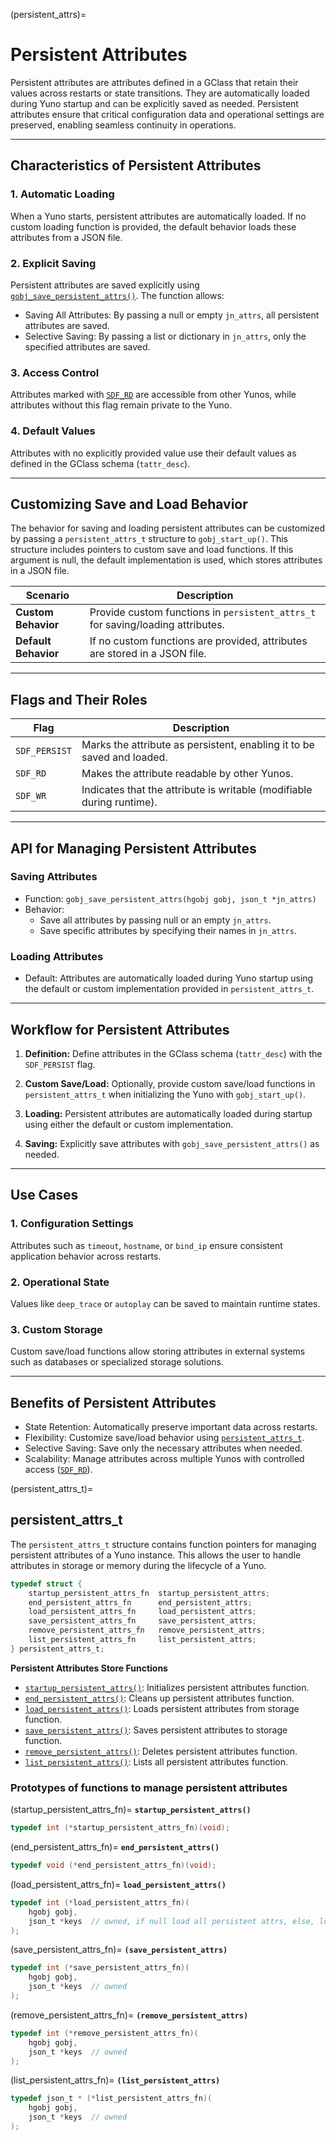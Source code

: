 (persistent_attrs)=
# **Persistent Attributes**

Persistent attributes are attributes defined in a GClass that retain their values across restarts or state transitions. They are automatically loaded during Yuno startup and can be explicitly saved as needed. Persistent attributes ensure that critical configuration data and operational settings are preserved, enabling seamless continuity in operations.

---

## Characteristics of Persistent Attributes

### 1. **Automatic Loading**
When a Yuno starts, persistent attributes are automatically loaded. If no custom loading function is provided, the default behavior loads these attributes from a JSON file.

### 2. **Explicit Saving**
Persistent attributes are saved explicitly using [`gobj_save_persistent_attrs()`](gobj_save_persistent_attrs()). 
The function allows:
- Saving All Attributes: By passing a null or empty `jn_attrs`, all persistent attributes are saved.
- Selective Saving: By passing a list or dictionary in `jn_attrs`, only the specified attributes are saved.

### 3. **Access Control**
Attributes marked with [`SDF_RD`](SDF_RD) are accessible from other Yunos, while attributes without this flag remain private to the Yuno.

### 4. **Default Values**
Attributes with no explicitly provided value use their default values as defined in the GClass schema (`tattr_desc`).

---

## Customizing Save and Load Behavior

The behavior for saving and loading persistent attributes can be customized by passing a `persistent_attrs_t` structure to `gobj_start_up()`. This structure includes pointers to custom save and load functions. If this argument is null, the default implementation is used, which stores attributes in a JSON file.

| **Scenario**        | **Description**                                                               |
|----------------------|-------------------------------------------------------------------------------|
| **Custom Behavior**  | Provide custom functions in `persistent_attrs_t` for saving/loading attributes. |
| **Default Behavior** | If no custom functions are provided, attributes are stored in a JSON file.    |

---

## Flags and Their Roles

| **Flag**        | **Description**                                                                 |
|------------------|---------------------------------------------------------------------------------|
| `SDF_PERSIST`    | Marks the attribute as persistent, enabling it to be saved and loaded.          |
| `SDF_RD`         | Makes the attribute readable by other Yunos.                                   |
| `SDF_WR`         | Indicates that the attribute is writable (modifiable during runtime).           |

---

## API for Managing Persistent Attributes

### Saving Attributes
- Function: `gobj_save_persistent_attrs(hgobj gobj, json_t *jn_attrs)`
- Behavior:
    - Save all attributes by passing null or an empty `jn_attrs`.
    - Save specific attributes by specifying their names in `jn_attrs`.

### Loading Attributes
- Default: Attributes are automatically loaded during Yuno startup using the default or custom implementation provided in `persistent_attrs_t`.

---

## Workflow for Persistent Attributes

1. **Definition:**
   Define attributes in the GClass schema (`tattr_desc`) with the `SDF_PERSIST` flag.

2. **Custom Save/Load:**
   Optionally, provide custom save/load functions in `persistent_attrs_t` when initializing the Yuno with `gobj_start_up()`.

3. **Loading:**
   Persistent attributes are automatically loaded during startup using either the default or custom implementation.

4. **Saving:**
   Explicitly save attributes with `gobj_save_persistent_attrs()` as needed.

---

## Use Cases

### 1. **Configuration Settings**
Attributes such as `timeout`, `hostname`, or `bind_ip` ensure consistent application behavior across restarts.

### 2. **Operational State**
Values like `deep_trace` or `autoplay` can be saved to maintain runtime states.

### 3. **Custom Storage**
Custom save/load functions allow storing attributes in external systems such as databases or specialized storage solutions.

---

## Benefits of Persistent Attributes

- State Retention: Automatically preserve important data across restarts.
- Flexibility: Customize save/load behavior using [`persistent_attrs_t`](persistent_attrs_t).
- Selective Saving: Save only the necessary attributes when needed.
- Scalability: Manage attributes across multiple Yunos with controlled access ([`SDF_RD`](SDF_RD)).

(persistent_attrs_t)=
## persistent_attrs_t
The `persistent_attrs_t` structure contains function pointers for managing persistent attributes of a Yuno instance. This allows the user to handle attributes in storage or memory during the lifecycle of a Yuno.

```c
typedef struct {
    startup_persistent_attrs_fn  startup_persistent_attrs;
    end_persistent_attrs_fn      end_persistent_attrs;
    load_persistent_attrs_fn     load_persistent_attrs;
    save_persistent_attrs_fn     save_persistent_attrs;
    remove_persistent_attrs_fn   remove_persistent_attrs;
    list_persistent_attrs_fn     list_persistent_attrs;
} persistent_attrs_t;
```

**Persistent Attributes Store Functions**
- [`startup_persistent_attrs()`](startup_persistent_attrs_fn): Initializes persistent attributes function.
- [`end_persistent_attrs()`](end_persistent_attrs_fn): Cleans up persistent attributes function.
- [`load_persistent_attrs()`](load_persistent_attrs_fn): Loads persistent attributes from storage function.
- [`save_persistent_attrs()`](save_persistent_attrs_fn): Saves persistent attributes to storage function.
- [`remove_persistent_attrs()`](remove_persistent_attrs_fn): Deletes persistent attributes function.
- [`list_persistent_attrs()`](list_persistent_attrs_fn): Lists all persistent attributes function.


### Prototypes of functions to manage persistent attributes

(startup_persistent_attrs_fn)=
**`startup_persistent_attrs()`**

```C
typedef int (*startup_persistent_attrs_fn)(void);
```

(end_persistent_attrs_fn)=
**`end_persistent_attrs()`**

```C
typedef void (*end_persistent_attrs_fn)(void);
```

(load_persistent_attrs_fn)=
**`load_persistent_attrs()`**

```C
typedef int (*load_persistent_attrs_fn)(
    hgobj gobj,
    json_t *keys  // owned, if null load all persistent attrs, else, load
);
```

(save_persistent_attrs_fn)=
**`(save_persistent_attrs)`**

```C
typedef int (*save_persistent_attrs_fn)(
    hgobj gobj,
    json_t *keys  // owned
);
```

(remove_persistent_attrs_fn)=
**`(remove_persistent_attrs)`**

```C
typedef int (*remove_persistent_attrs_fn)(
    hgobj gobj,
    json_t *keys  // owned
);
```

(list_persistent_attrs_fn)=
**`(list_persistent_attrs)`**

```C
typedef json_t * (*list_persistent_attrs_fn)(
    hgobj gobj,
    json_t *keys  // owned
);
```
